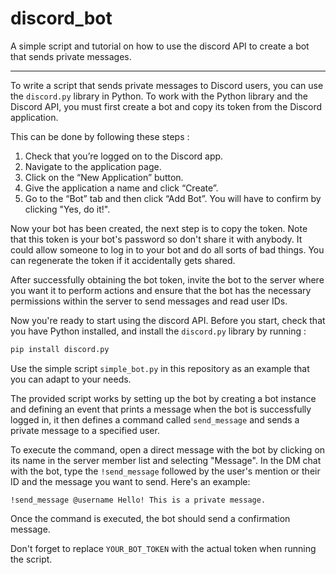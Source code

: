 # discord_bot
A simple script and tutorial on how to use the discord API to create a bot that sends private messages.

***

To write a script that sends private messages to Discord users, you can use the `discord.py` library in Python. To work with the Python library and the Discord API, you must first create a bot and copy its token from the Discord application.

This can be done by following these steps :

1.  Check that you’re logged on to the Discord app.
2.  Navigate to the application page.
3.  Click on the “New Application” button.
4.  Give the application a name and click “Create”.
5.  Go to the “Bot” tab and then click “Add Bot”. You will have to confirm by clicking "Yes, do it!".

Now your bot has been created, the next step is to copy the token. Note that this token is your bot's password so don't share it with anybody. It could allow someone to log in to your bot and do all sorts of bad things. You can regenerate the token if it accidentally gets shared.

After successfully obtaining the bot token, invite the bot to the server where you want it to perform actions and ensure that the bot has the necessary permissions within the server to send messages and read user IDs. 

Now you're ready to start using the discord API. Before you start, check that you have Python installed, and install the `discord.py` library by running :

```python
pip install discord.py
```

Use the simple script `simple_bot.py` in this repository as an example that you can adapt to your needs.

The provided script works by setting up the bot by creating a bot instance and defining an event that prints a message when the bot is successfully logged in, it then defines a command called `send_message` and sends a private message to a specified user. 

To execute the command, open a direct message with the bot by clicking on its name in the server member list and selecting "Message". In the DM chat with the bot, type the `!send_message` followed by the user's mention or their ID and the message you want to send. Here's an example:
```
!send_message @username Hello! This is a private message.
```
Once the command is executed, the bot should send a confirmation message.

Don't forget to replace `YOUR_BOT_TOKEN` with the actual token when running the script.
